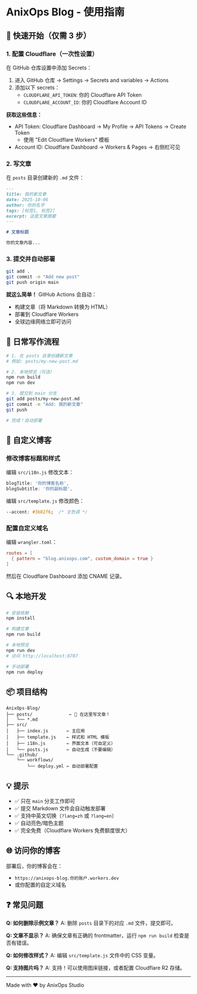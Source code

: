 # AnixOps Blog - 使用指南

## 🚀 快速开始（仅需 3 步）

### 1. 配置 Cloudflare（一次性设置）

在 GitHub 仓库设置中添加 Secrets：

1. 进入 GitHub 仓库 → Settings → Secrets and variables → Actions
2. 添加以下 secrets：
   - `CLOUDFLARE_API_TOKEN`: 你的 Cloudflare API Token
   - `CLOUDFLARE_ACCOUNT_ID`: 你的 Cloudflare Account ID

**获取这些信息：**
- API Token: Cloudflare Dashboard → My Profile → API Tokens → Create Token
  - 使用 "Edit Cloudflare Workers" 模板
- Account ID: Cloudflare Dashboard → Workers & Pages → 右侧栏可见

### 2. 写文章

在 `posts` 目录创建新的 `.md` 文件：

```markdown
---
title: 我的新文章
date: 2025-10-06
author: 你的名字
tags: [标签1, 标签2]
excerpt: 这是文章摘要
---

# 文章标题

你的文章内容...
```

### 3. 提交并自动部署

```bash
git add .
git commit -m "Add new post"
git push origin main
```

**就这么简单！** GitHub Actions 会自动：
- 构建文章（将 Markdown 转换为 HTML）
- 部署到 Cloudflare Workers
- 全球边缘网络立即可访问

## 📝 日常写作流程

```bash
# 1. 在 posts 目录创建新文章
# 例如: posts/my-new-post.md

# 2. 本地预览（可选）
npm run build
npm run dev

# 3. 提交到 main 分支
git add posts/my-new-post.md
git commit -m "Add: 我的新文章"
git push

# 完成！自动部署
```

## 🎨 自定义博客

### 修改博客标题和样式

编辑 `src/i18n.js` 修改文本：
```javascript
blogTitle: '你的博客名称',
blogSubtitle: '你的副标题',
```

编辑 `src/template.js` 修改颜色：
```css
--accent: #3b82f6;  /* 主色调 */
```

### 配置自定义域名

编辑 `wrangler.toml`：
```toml
routes = [
  { pattern = "blog.anixops.com", custom_domain = true }
]
```

然后在 Cloudflare Dashboard 添加 CNAME 记录。

## 🔍 本地开发

```bash
# 安装依赖
npm install

# 构建文章
npm run build

# 本地预览
npm run dev
# 访问 http://localhost:8787

# 手动部署
npm run deploy
```

## 📦 项目结构

```
AnixOps-Blog/
├── posts/              ← 📝 在这里写文章！
│   └── *.md
├── src/
│   ├── index.js       ← 主应用
│   ├── template.js    ← 样式和 HTML 模板
│   ├── i18n.js        ← 界面文本（可自定义）
│   └── posts.js       ← 自动生成（不要编辑）
└── .github/
    └── workflows/
        └── deploy.yml ← 自动部署配置
```

## 💡 提示

- ✅ 只在 `main` 分支工作即可
- ✅ 提交 Markdown 文件会自动触发部署
- ✅ 支持中英文切换（`?lang=zh` 或 `?lang=en`）
- ✅ 自动亮色/暗色主题
- ✅ 完全免费（Cloudflare Workers 免费额度很大）

## 🌐 访问你的博客

部署后，你的博客会在：
- `https://anixops-blog.你的账户.workers.dev`
- 或你配置的自定义域名

## ❓ 常见问题

**Q: 如何删除示例文章？**
A: 删除 `posts` 目录下的对应 `.md` 文件，提交即可。

**Q: 文章不显示？**
A: 确保文章有正确的 frontmatter，运行 `npm run build` 检查是否有错误。

**Q: 如何修改样式？**
A: 编辑 `src/template.js` 文件中的 CSS 变量。

**Q: 支持图片吗？**
A: 支持！可以使用图床链接，或者配置 Cloudflare R2 存储。

---

Made with ❤️ by AnixOps Studio
